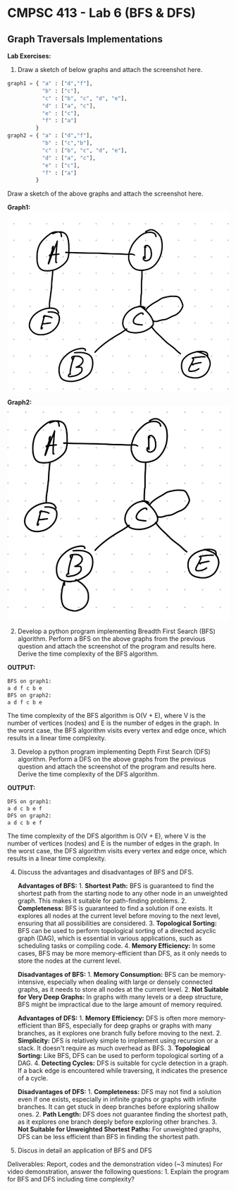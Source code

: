 # CMPSC 413 - Lab 6 (BFS & DFS)
## Graph Traversals Implementations

**Lab Exercises:**
1. Draw a sketch of below graphs and attach the screenshot here.
```python
graph1 = { "a" : ["d","f"],
           "b" : ["c"],
           "c" : ["b", "c", "d", "e"],
           "d" : ["a", "c"],
           "e" : ["c"],
           "f" : ["a"]
         }
graph2 = { "a" : ["d","f"],
           "b" : ["c","b"],
           "c" : ["b", "c", "d", "e"],
           "d" : ["a", "c"],
           "e" : ["c"],
           "f" : ["a"]
         }
```
Draw a sketch of the above graphs and attach the screenshot here.

**Graph1:**
!["Graph1"](./images/Graph1.jpeg)

**Graph2:**
!["Graph2"](./images/Graph2.jpeg) 

2. Develop a python program implementing Breadth First Search (BFS) algorithm. Perform a BFS on the above graphs from the previous question and attach the screenshot of the program and results here. 
Derive the time complexity of the BFS algorithm.

**OUTPUT:**
```
BFS on graph1:
a d f c b e
BFS on graph2:
a d f c b e
```

The time complexity of the BFS algorithm is O(V + E), where V is the number of vertices (nodes) and E is the number of edges in the graph. In the worst case, the BFS algorithm visits every vertex and edge once, which results in a linear time complexity.

3. Develop a python program implementing Depth First Search (DFS) algorithm. Perform a DFS on the above graphs from the previous question and attach the screenshot of the program and results here. Derive the time complexity of the DFS algorithm.

**OUTPUT:**
```
DFS on graph1:
a d c b e f
DFS on graph2:
a d c b e f  
```

The time complexity of the DFS algorithm is O(V + E), where V is the number of vertices (nodes) and E is the number of edges in the graph. In the worst case, the DFS algorithm visits every vertex and edge once, which results in a linear time complexity.

4. Discuss the advantages and disadvantages of BFS and DFS.

    **Advantages of BFS:**
        1. **Shortest Path:** BFS is guaranteed to find the shortest path from the starting node to any other node in an unweighted graph. This makes it suitable for path-finding problems.
        2. **Completeness:** BFS is guaranteed to find a solution if one exists. It explores all nodes at the current level before moving to the next level, ensuring that all possibilities are considered.
        3. **Topological Sorting:** BFS can be used to perform topological sorting of a directed acyclic graph (DAG), which is essential in various applications, such as scheduling tasks or compiling code.
        4. **Memory Efficiency:** In some cases, BFS may be more memory-efficient than DFS, as it only needs to store the nodes at the current level.

    **Disadvantages of BFS:**
        1. **Memory Consumption:** BFS can be memory-intensive, especially when dealing with large or densely connected graphs, as it needs to store all nodes at the current level.
        2. **Not Suitable for Very Deep Graphs:** In graphs with many levels or a deep structure, BFS might be impractical due to the large amount of memory required.

    **Advantages of DFS:**
        1. **Memory Efficiency:** DFS is often more memory-efficient than BFS, especially for deep graphs or graphs with many branches, as it explores one branch fully before moving to the next.
        2. **Simplicity:** DFS is relatively simple to implement using recursion or a stack. It doesn't require as much overhead as BFS.
        3. **Topological Sorting:** Like BFS, DFS can be used to perform topological sorting of a DAG.
        4. **Detecting Cycles:** DFS is suitable for cycle detection in a graph. If a back edge is encountered while traversing, it indicates the presence of a cycle.

    **Disadvantages of DFS:**
        1. **Completeness:** DFS may not find a solution even if one exists, especially in infinite graphs or graphs with infinite branches. It can get stuck in deep branches before exploring shallow ones.
        2. **Path Length:** DFS does not guarantee finding the shortest path, as it explores one branch deeply before exploring other branches.
        3. **Not Suitable for Unweighted Shortest Paths:** For unweighted graphs, DFS can be less efficient than BFS in finding the shortest path.

5. Discus in detail an application of BFS and DFS

Deliverables: Report, codes and the demonstration video (~3 minutes)
For video demonstration, answer the following questions:
    1. Explain the program for BFS and DFS including time complexity?
